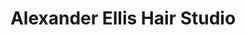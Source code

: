 ---
title: "Alexander Ellis Hair Studio"
url: /doncaster/alexander-ellis-hair-studio/
shop: Friseur
---